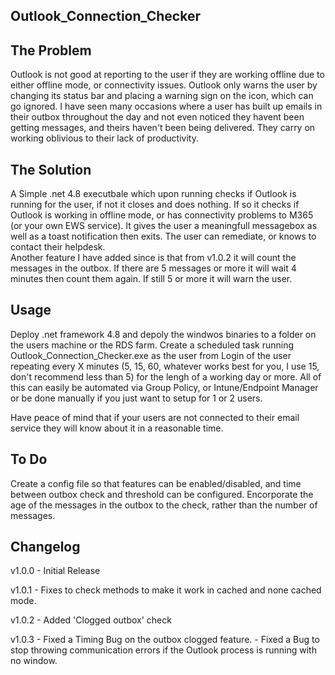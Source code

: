 Outlook_Connection_Checker
--------------------------


The Problem
------------
Outlook is not good at reporting to the user if they are working offline due to either offline mode, or connectivity issues.
Outlook only warns the user by changing its status bar and placing a warning sign on the icon, which can go ignored.
I have seen many occasions where a user has built up emails in their outbox throughout the day and not even noticed they havent been getting messages, and theirs haven't been being delivered.
They carry on working oblivious to their lack of productivity.

The Solution
-------------
A Simple .net 4.8 executbale which upon running checks if Outlook is running for the user, if not it closes and does nothing.
If so it checks if Outlook is working in offline mode, or has connectivity problems to M365 (or your own EWS service).
It gives the user a meaningfull messagebox as well as a toast notification then exits.
The user can remediate, or knows to contact their helpdesk.  
Another feature I have added since is that from v1.0.2 it will count the messages in the outbox.  If there are 5 messages or more it will wait 4 minutes then count them again.  If still 5 or more it will warn the user.

Usage
-----
Deploy .net framework 4.8 and depoly the windwos binaries to a folder on the users machine or the RDS farm.
Create a scheduled task running Outlook_Connection_Checker.exe as the user from Login of the user repeating every X minutes (5, 15, 60, whatever works best for you, I use 15, don't recommend less than 5) for the lengh of a working day or more.
All of this can easily be automated via Group Policy, or Intune/Endpoint Manager or be done manually if you just want to setup for 1 or 2 users.

Have peace of mind that if your users are not connected to their email service they will know about it in a reasonable time.  

To Do
-----

Create a config file so that features can be enabled/disabled, and time between outbox check and threshold can be configured. 
Encorporate the age of the messages in the outbox to the check, rather than the number of messages.  

Changelog
---------
v1.0.0 - Initial Release

v1.0.1 - Fixes to check methods to make it work in cached and none cached mode.

v1.0.2 - Added 'Clogged outbox' check

v1.0.3 - Fixed a Timing Bug on the outbox clogged feature.
       - Fixed a Bug to stop throwing communication errors if the Outlook process is running with no window.

